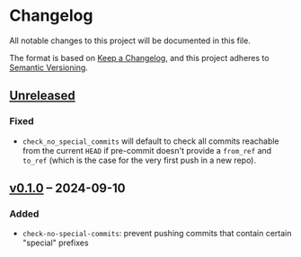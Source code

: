 # Changelog

All notable changes to this project will be documented in this file.

The format is based on [Keep a Changelog](https://keepachangelog.com/en/1.1.0/),
and this project adheres to [Semantic Versioning](https://semver.org/spec/v2.0.0.html).

<!--
Types of changes

    `Added` for new features.
    `Changed` for changes in existing functionality.
    `Deprecated` for soon-to-be removed features.
    `Removed` for now removed features.
    `Fixed` for any bug fixes.
    `Security` in case of vulnerabilities.
-->

## [Unreleased]

### Fixed

- `check_no_special_commits` will default to check all commits reachable from the current `HEAD` if pre-commit doesn't
  provide a `from_ref` and `to_ref` (which is the case for the very first push in a new repo).

## [v0.1.0] &ndash; 2024-09-10

### Added

- `check-no-special-commits`: prevent pushing commits that contain certain "special" prefixes

[Unreleased]: https://github.com/FMeinicke/pre-commit-hooks/commits/main/
[v0.1.0]: https://github.com/FMeinicke/pre-commit-hooks/releases/tag/v0.1.0
